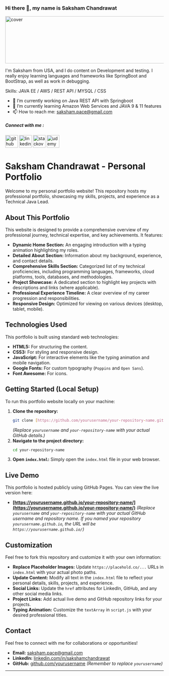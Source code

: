 <!-- ### Hi there 👋


**Chandrawat/chandrawat** is a ✨ _special_ ✨ repository because its `README.md` (this file) appears on your GitHub profile.

Here are some ideas to get you started:

- 🔭 I’m currently working on ...
- 🌱 I’m currently learning ...
- 👯 I’m looking to collaborate on ...
- 🤔 I’m looking for help with ...
- 💬 Ask me about ...
- 📫 How to reach me: ...
- 😄 Pronouns: ...
- ⚡ Fun fact: ...

 I also enjoy , ui, ux, and design in general.
-->

### Hi there 👋, my name is Saksham Chandrawat
<img src='https://cdn.solace.com/wp-content/uploads/2018/12/spring-boot-java.jpg' alt='cover' height='150' width='1250'>

I'm Saksham from USA, and I do content on Development and testing. I really enjoy learning languages and frameworks like SpringBoot and BootStrap, as well as work in debugging.

Skills: JAVA EE / AWS / REST API / MYSQL / CSS

- 🔭 I’m currently working on Java REST API with Springboot  
- 🌱 I’m currently learning Amazon Web Services and JAVA 9 & 11 features 
- 📫 How to reach me: saksham.pace@gmail.com 

##### Connect with me : 
[<img src='https://cdn.jsdelivr.net/npm/simple-icons@3.0.1/icons/github.svg' alt='github' height='40'>](https://github.com/https://github.com/Chandrawat) [<img src='https://cdn.jsdelivr.net/npm/simple-icons@3.0.1/icons/linkedin.svg' alt='linkedin' height='40'>](https://www.linkedin.com/in/https://www.linkedin.com/in/sakshamchandrawat/)  [<img src='https://cdn.jsdelivr.net/npm/simple-icons@3.0.1/icons/stackoverflow.svg' alt='stackoverflow' height='40'>](https://stackoverflow.com/users/chandrawat)  [<img src='https://cdn.jsdelivr.net/npm/simple-icons@3.0.1/icons/udemy.svg' alt='udemy' height='40'>](https://www.udemy.com/user/saksham-chandrawat/)  



# Saksham Chandrawat - Personal Portfolio

Welcome to my personal portfolio website! This repository hosts my professional portfolio, showcasing my skills, projects, and experience as a Technical Java Lead.

## About This Portfolio

This website is designed to provide a comprehensive overview of my professional journey, technical expertise, and key achievements. It features:

* **Dynamic Home Section:** An engaging introduction with a typing animation highlighting my roles.
* **Detailed About Section:** Information about my background, experience, and contact details.
* **Comprehensive Skills Section:** Categorized list of my technical proficiencies, including programming languages, frameworks, cloud platforms, tools, databases, and methodologies.
* **Project Showcase:** A dedicated section to highlight key projects with descriptions and links (where applicable).
* **Professional Experience Timeline:** A clear overview of my career progression and responsibilities.
* **Responsive Design:** Optimized for viewing on various devices (desktop, tablet, mobile).

## Technologies Used

This portfolio is built using standard web technologies:

* **HTML5:** For structuring the content.
* **CSS3:** For styling and responsive design.
* **JavaScript:** For interactive elements like the typing animation and mobile navigation.
* **Google Fonts:** For custom typography (`Poppins` and `Open Sans`).
* **Font Awesome:** For icons.

## Getting Started (Local Setup)

To run this portfolio website locally on your machine:

1.  **Clone the repository:**
    ```bash
    git clone [https://github.com/yourusername/your-repository-name.git](https://github.com/yourusername/your-repository-name.git)
    ```
    *(Replace `yourusername` and `your-repository-name` with your actual GitHub details.)*
2.  **Navigate to the project directory:**
    ```bash
    cd your-repository-name
    ```
3.  **Open `index.html`:** Simply open the `index.html` file in your web browser.

## Live Demo

This portfolio is hosted publicly using GitHub Pages. You can view the live version here:

* **[https://yourusername.github.io/your-repository-name/](https://yourusername.github.io/your-repository-name/)**
    *(Replace `yourusername` and `your-repository-name` with your actual GitHub username and repository name. If you named your repository `yourusername.github.io`, the URL will be `https://yourusername.github.io/`)*

## Customization

Feel free to fork this repository and customize it with your own information:

* **Replace Placeholder Images:** Update `https://placehold.co/...` URLs in `index.html` with your actual photo paths.
* **Update Content:** Modify all text in the `index.html` file to reflect your personal details, skills, projects, and experience.
* **Social Links:** Update the `href` attributes for LinkedIn, GitHub, and any other social media links.
* **Project Links:** Add actual live demo and GitHub repository links for your projects.
* **Typing Animation:** Customize the `textArray` in `script.js` with your desired professional titles.

## Contact

Feel free to connect with me for collaborations or opportunities!

* **Email:** saksham.pace@gmail.com
* **LinkedIn:** [linkedin.com/in/sakshamchandrawat](https://linkedin.com/in/sakshamchandrawat)
* **GitHub:** [github.com/yourusername](https://github.com/yourusername) *(Remember to replace `yourusername`)*

---
